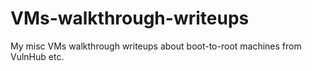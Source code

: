 # VMs-walkthrough-writeups
My misc VMs walkthrough writeups about boot-to-root machines from VulnHub etc.
